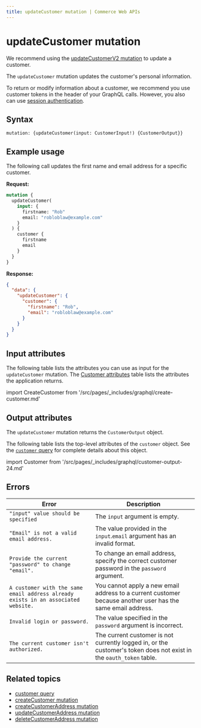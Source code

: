 ```yaml
---
title: updateCustomer mutation | Commerce Web APIs
---
```


# updateCustomer mutation

<InlineAlert variant="warning" slots="text" />

We recommend using the [updateCustomerV2 mutation](update-v2.md) to update a customer.

The `updateCustomer` mutation updates the customer's personal information.

To return or modify information about a customer, we recommend you use customer tokens in the header of your GraphQL calls. However, you also can use [session authentication](https://developer.adobe.com/commerce/webapi/get-started/authentication/gs-authentication-session).

## Syntax

`mutation: {updateCustomer(input: CustomerInput!) {CustomerOutput}}`

## Example usage

The following call updates the first name and email address for a specific customer.

**Request:**

```graphql
mutation {
  updateCustomer(
    input: {
      firstname: "Rob"
      email: "robloblaw@example.com"
    }
  ) {
    customer {
      firstname
      email
    }
  }
}
```

**Response:**

```json
{
  "data": {
    "updateCustomer": {
      "customer": {
        "firstname": "Rob",
        "email": "robloblaw@example.com"
      }
    }
  }
}
```

## Input attributes

The following table lists the attributes you can use as input for the `updateCustomer` mutation. The [Customer attributes](../../customer/queries/customer.md#customer-attributes) table lists the attributes the application returns.

import CreateCustomer from '/src/pages/_includes/graphql/create-customer.md'

<CreateCustomer />

## Output attributes

The `updateCustomer` mutation returns the `CustomerOutput` object.

The following table lists the top-level attributes of the `customer` object. See the [`customer` query](../../customer/queries/customer.md) for complete details about this object.

import Customer from '/src/pages/_includes/graphql/customer-output-24.md'

<Customer />

## Errors

Error | Description
--- | ---
`"input" value should be specified` | The `input` argument is empty.
`"Email" is not a valid email address.` | The value provided in the `input`.`email` argument has an invalid format.
`Provide the current "password" to change "email".` | To change an email address, specify the correct customer password in the `password` argument.
`A customer with the same email address already exists in an associated website.` | You cannot apply a new email address to a current customer because another user has the same email address.
`Invalid login or password.` | The value specified in the `password` argument is incorrect.
`The current customer isn't authorized.` | The current customer is not currently logged in, or the customer's token does not exist in the `oauth_token` table.

## Related topics

*  [customer query](../../customer/queries/customer.md)
*  [createCustomer mutation](create.md)
*  [createCustomerAddress mutation](create-address.md)
*  [updateCustomerAddress mutation](update-address.md)
*  [deleteCustomerAddress mutation](delete-address.md)
